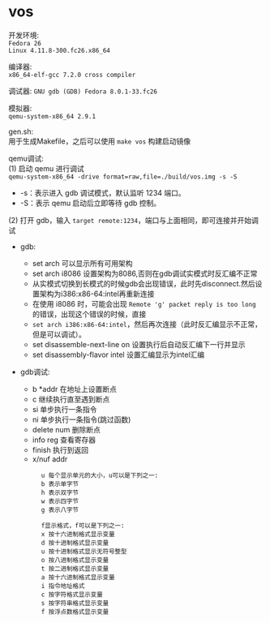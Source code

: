 # vos
  
开发环境:  
`Fedora 26`  
`Linux 4.11.8-300.fc26.x86_64`  
  
编译器:  
`x86_64-elf-gcc 7.2.0 cross compiler`  

调试器:
`GNU gdb (GDB) Fedora 8.0.1-33.fc26`  
  
模拟器:  
`qemu-system-x86_64 2.9.1`  
  
gen.sh:  
用于生成Makefile，之后可以使用 `make vos` 构建启动镜像

qemu调试:  
(1) 启动 qemu 进行调试  
   `qemu-system-x86_64 -drive format=raw,file=./build/vos.img -s -S`  
   - -s：表示进入 gdb 调试模式，默认监听 1234 端口。  
   - -S：表示 qemu 启动后立即等待 gdb 控制。  

(2) 打开 gdb，输入 `target remote:1234`，端口与上面相同，即可连接并开始调试    
   - gdb:  
     - set arch 可以显示所有可用架构  
     - set arch i8086 设置架构为8086,否则在gdb调试实模式时反汇编不正常
     - 从实模式切换到长模式的时候gdb会出现错误，此时先disconnect.然后设置架构为i386:x86-64:intel再重新连接 
     - 在使用 i8086 时，可能会出现 `Remote 'g' packet reply is too long` 的错误，出现这个错误的时候，直接
     - `set arch i386:x86-64:intel`，然后再次连接（此时反汇编显示不正常，但是可以调试）。
     - set disassemble-next-line on 设置执行后自动反汇编下一行并显示  
     - set disassembly-flavor intel 设置汇编显示为intel汇编  

   - gdb调试:
     - b *addr 在地址上设置断点    
     - c 继续执行直至遇到断点    
     - si 单步执行一条指令    
     - ni 单步执行一条指令(跳过函数)  
     - delete num 删除断点  
     - info reg 查看寄存器  
     - finish 执行到返回  
     - x/nuf addr  
```
         u 每个显示单元的大小，u可以是下列之一:  
         b 表示单字节  
         h 表示双字节  
         w 表示四字节  
         g 表示八字节  
         
         f显示格式，f可以是下列之一:  
         x 按十六进制格式显示变量  
         d 按十进制格式显示变量  
         u 按十进制格式显示无符号整型  
         o 按八进制格式显示变量  
         t 按二进制格式显示变量  
         a 按十六进制格式显示变量  
         i 指令地址格式  
         c 按字符格式显示变量  
         s 按字符串格式显示变量  
         f 按浮点数格式显示变量  
```
        
